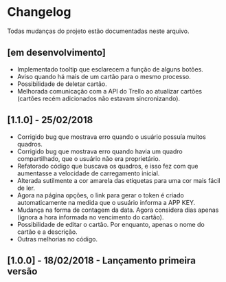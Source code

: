 # Changelog
Todas mudanças do projeto estão documentadas neste arquivo.

## [em desenvolvimento]
- Implementado tooltip que esclarecem a função de alguns botões.
- Aviso quando há mais de um cartão para o mesmo processo.
- Possibilidade de deletar cartão.
- Melhorada comunicação com a API do Trello ao atualizar cartões (cartões recém adicionados não estavam sincronizando).

## [1.1.0] - 25/02/2018
- Corrigido bug que mostrava erro quando o usuário possuía muitos quadros.
- Corrigido bug que mostrava erro quando havia um quadro compartilhado, que o usuário não era proprietário.
- Refatorado código que buscava os quadros, e isso fez com que aumentasse a velocidade de carregamento inicial.
- Alterada sutilmente a cor amarela das etiquetas para uma cor mais fácil de ler.
- Agora na página opções, o link para gerar o token é criado automaticamente na medida que o usuário informa a APP KEY.
- Mudança na forma de contagem da data. Agora considera dias apenas (ignora a hora informada no vencimento do cartão).
- Possibilidade de editar o cartão. Por enquanto, apenas o nome do cartão e a descrição.
- Outras melhorias no código.

## [1.0.0] - 18/02/2018 - Lançamento primeira versão